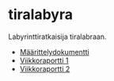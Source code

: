 # tiralabyra

Labyrinttiratkaisija tiralabraan.

* [Määrittelydokumentti](doc/maarittely.md)
* [Viikkoraportti 1](doc/viikkoraportti1.md)
* [Viikkoraportti 2](doc/viikkoraportti2.md)
